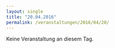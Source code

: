 ```yaml
---
layout: single
title: "20.04.2016"
permalink: /veranstaltungen/2016/04/20/
---
```


Keine Veranstaltung an diesem Tag.
